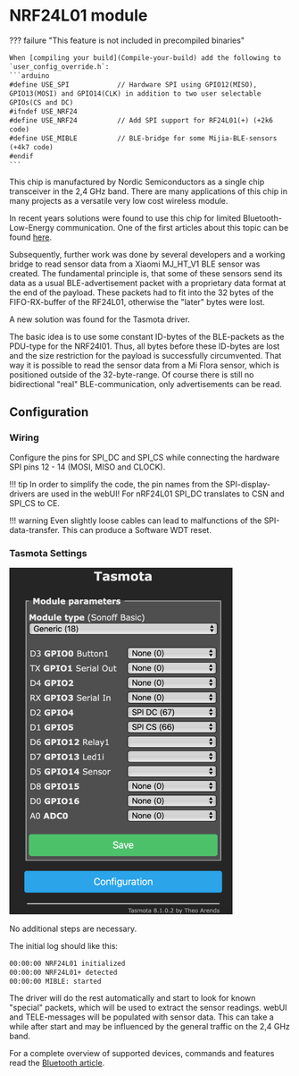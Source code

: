 # NRF24L01 module

??? failure "This feature is not included in precompiled binaries"  

    When [compiling your build](Compile-your-build) add the following to `user_config_override.h`:
    ```arduino
    #define USE_SPI            // Hardware SPI using GPIO12(MISO), GPIO13(MOSI) and GPIO14(CLK) in addition to two user selectable GPIOs(CS and DC)
    #ifndef USE_NRF24
    #define USE_NRF24          // Add SPI support for RF24L01(+) (+2k6 code)
    #define USE_MIBLE          // BLE-bridge for some Mijia-BLE-sensors (+4k7 code)
    #endif
    ```
  
This chip is manufactured by Nordic Semiconductors as a single chip transceiver in the 2,4 GHz band. There are many applications of this chip in many projects as a versatile very low cost wireless module.  

In recent years solutions were found to use this chip for limited Bluetooth-Low-Energy communication. One of the first articles about this topic can be found [here](https://dmitry.gr/?r=05.Projects&proj=11.%20Bluetooth%20LE%20fakery).
  
Subsequently, further work was done by several developers and a working bridge to read sensor data from a Xiaomi MJ_HT_V1 BLE sensor was created. The fundamental principle is, that some of these sensors send its data as a usual BLE-advertisement packet with a proprietary data format at the end of the payload. These packets had to fit into the 32 bytes of the FIFO-RX-buffer of the RF24L01, otherwise the "later" bytes were lost. 

A new solution was found for the Tasmota driver. 

The basic idea is to use some constant ID-bytes of the BLE-packets as the PDU-type for the NRF24l01. Thus, all bytes before these ID-bytes are lost and the size restriction for the payload is successfully circumvented. That way it is possible to read the sensor data from a Mi Flora sensor, which is positioned outside of the 32-byte-range.
Of course there is still no bidirectional "real" BLE-communication, only advertisements can be read.

## Configuration
### Wiring
Configure the pins for SPI_DC and SPI_CS while connecting the hardware SPI pins 12 - 14 (MOSI, MISO and CLOCK).  

!!! tip
    In order to simplify the code, the pin names from the SPI-display-drivers are used in the webUI! For nRF24L01 SPI_DC translates to CSN and SPI_CS to CE.  
    
!!! warning
    Even slightly loose cables can lead to malfunctions of the SPI-data-transfer. This can produce a Software WDT reset.
   
### Tasmota Settings

<img src="../_media/peripherals/nrf24_config.png" style="width:400px"></img>  
   
No additional steps are necessary.  

The initial log should like this:  
  
```  
00:00:00 NRF24L01 initialized  
00:00:00 NRF24L01+ detected  
00:00:00 MIBLE: started  
```  

The driver will do the rest automatically and start to look for known "special" packets, which will be used to extract the sensor readings.
webUI and TELE-messages will be populated with sensor data.  This can take a while after start and may be influenced by the general traffic on the 2,4 GHz band.  

For a complete overview of supported devices, commands and features read the [Bluetooth article](Bluetooth.md#ble-sensors-using-nrf24l01).
